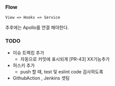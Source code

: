### Flow

`View => Hooks => Service`

추후에는 Apollo를 연결 해야한다.



### TODO

- 이슈 트랙킹 추가
  - 자동으로 커밋에 표시되게 [PR-43] XX기능추가
- 허스키 추가 
  - push 할 때, test 및 eslint code 검사하도록
- GithubAction , Jenkins 셋팅